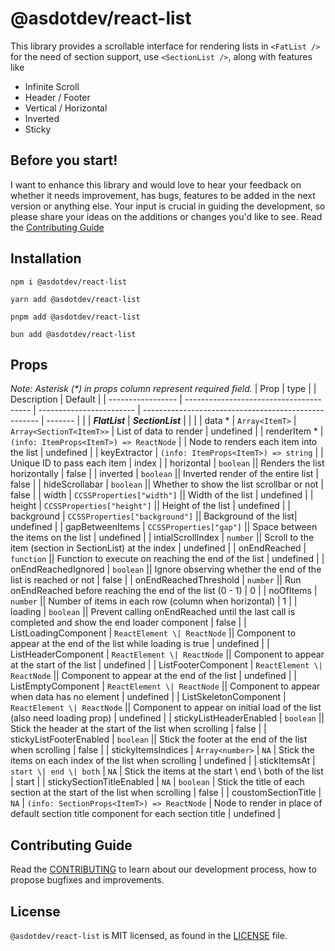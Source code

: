# @asdotdev/react-list

This library provides a scrollable interface for rendering lists in `<FatList />` for the need of section support, use `<SectionList />`, along with features like

- Infinite Scroll
- Header / Footer
- Vertical / Horizontal
- Inverted
- Sticky

## Before you start!

I want to enhance this library and would love to hear your feedback on whether it needs improvement, has bugs, features to be added in the next version or anything else. Your input is crucial in guiding the development, so please share your ideas on the additions or changes you'd like to see. Read the [Contributing Guide](#contributing-guide)

## Installation

```
npm i @asdotdev/react-list

yarn add @asdotdev/react-list

pnpm add @asdotdev/react-list

bun add @asdotdev/react-list
```

## Props

_Note: Asterisk (\*) in props column represent required field._
| Prop | type | | Description | Default |
| ----------------- | --------------------------------------- | ------------------------ | ---------------------------------------------------- | ------- |
| | **_FlatList_** | **_SectionList_** | | |
| data \* | `Array<ItemT>` | `Array<SectionT<ItemT>>` | List of data to render | undefined |
| renderItem \* | `(info: ItemProps<ItemT>) => ReactNode` | | Node to renders each item into the list | undefined |
| keyExtractor | `(info: ItemProps<ItemT>) => string` | | Unique ID to pass each item | index |
| horizontal | `boolean` || Renders the list horizontally | false |
| inverted | `boolean` || Inverted render of the entire list | false |
| hideScrollabar | `boolean` || Whether to show the list scrollbar or not | false |
| width | `CCSSProperties["width"]` || Width of the list | undefined |
| height | `CCSSProperties["height"]` || Height of the list | undefined |
| background | `CCSSProperties["background"]` || Background of the list| undefined |
| gapBetweenItems | `CCSSProperties["gap"]` || Space between the items on the list | undefined |
| intialScrollIndex | `number` || Scroll to the item (section in SectionList) at the index | undefined |
| onEndReached | `function` || Function to execute on reaching the end of the list | undefined |
| onEndReachedIgnored | `boolean` || Ignore observing whether the end of the list is reached or not | false |
| onEndReachedThreshold | `number` || Run onEndReached before reaching the end of the list (0 - 1) | 0 |
| noOfItems | `number` || Number of items in each row (column when horizontal) | 1 |
| loading | `boolean` || Prevent calling onEndReached until the last call is completed and show the end loader component | false |
| ListLoadingComponent | `ReactElement \| ReactNode` || Component to appear at the end of the list while loading is true | undefined |
| ListHeaderComponent | `ReactElement \| ReactNode` || Component to appear at the start of the list | undefined |
| ListFooterComponent | `ReactElement \| ReactNode` || Component to appear at the end of the list | undefined |
| ListEmptyComponent | `ReactElement \| ReactNode` || Component to appear when data has no element | undefined |
| ListSkeletonComponent | `ReactElement \| ReactNode` || Component to appear on initial load of the list (also need loading prop) | undefined |
| stickyListHeaderEnabled | `boolean` || Stick the header at the start of the list when scrolling | false |
| stickyListFooterEnabled | `boolean` || Stick the footer at the end of the list when scrolling | false |
| stickyItemsIndices | `Array<number>` | `NA` | Stick the items on each index of the list when scrolling | undefined |
| stickItemsAt | `start \| end \| both` | `NA` | Stick the items at the start \ end \ both of the list | start |
| stickySectionTitleEnabled | `NA` | `boolean` | Stick the title of each section at the start of the list when scrolling | false |
| coustomSectionTitle | `NA` | `(info: SectionProps<ItemT>) => ReactNode` | Node to render in place of default section title component for each section title | undefined |

## Contributing Guide

Read the [CONTRIBUTING](https://github.com/asdotdev/react-list/blob/master/CONTRIBUTING.md) to learn about our development process, how to propose bugfixes and improvements.

## License

`@asdotdev/react-list` is MIT licensed, as found in the [LICENSE](https://github.com/asdotdev/react-list/blob/master/LICENSE) file.
